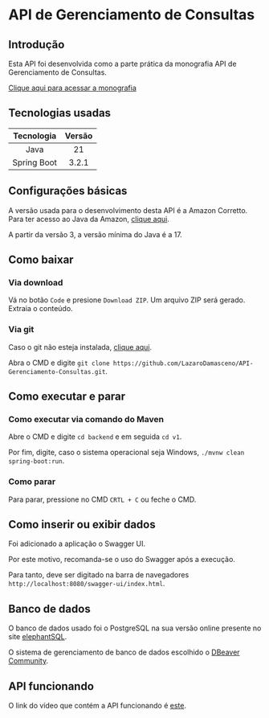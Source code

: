 # API de Gerenciamento de Consultas

## Introdução

Esta API foi desenvolvida como a parte prática da monografia API de Gerenciamento de Consultas.

[Clique aqui para acessar a monografia](https://1drv.ms/b/s!AmEkfpapXCEszhsEph9g0q91Yo50?e=GojKgE)

## Tecnologias usadas

|Tecnologia|Versão|
|:-:|:-:|
|Java|21|
|Spring Boot|3.2.1|

## Configurações básicas

A versão usada para o desenvolvimento desta API é a Amazon Corretto. Para ter acesso ao Java da Amazon, [clique aqui](https://docs.aws.amazon.com/corretto/latest/corretto-21-ug/downloads-list.html).

A partir da versão 3, a versão mínima do Java é a 17.

## Como baixar

### Via download

Vá no botão `Code` e presione `Download ZIP`. Um arquivo ZIP será gerado. Extraia o conteúdo.

### Via git

Caso o git não esteja instalada, [clique aqui](https://git-scm.com/downloads).

Abra o CMD e digite `git clone https://github.com/LazaroDamasceno/API-Gerenciamento-Consultas.git`.

## Como executar e parar

### Como executar via comando do Maven

Abre o CMD e digite `cd backend` e em seguida `cd v1`. 

Por fim, digite, caso o sistema operacional seja Windows, `./mvnw clean spring-boot:run`.

### Como parar

Para parar, pressione no CMD `CRTL + C` ou feche o CMD.

## Como inserir ou exibir dados

Foi adicionado a aplicação o Swagger UI. 

Por este motivo, recomanda-se o uso do Swagger após a execução. 

Para tanto, deve ser digitado na barra de navegadores `http://localhost:8080/swagger-ui/index.html`.

## Banco de dados

O banco de dados usado foi o PostgreSQL na sua versão online presente no site [elephantSQL](https://www.elephantsql.com/).

O sistema de gerenciamento de banco de dados escolhido o [DBeaver Community](https://dbeaver.io/download/). 

## API funcionando

O link do vídeo que contém a API funcionando é [este](https://youtu.be/FJ6vMU-Udco).